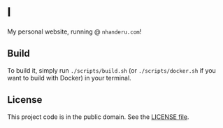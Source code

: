 # I

My personal website, running @ `nhanderu.com`!

## Build

To build it, simply run `./scripts/build.sh` (or `./scripts/docker.sh` if you want to build with Docker) in your terminal.

## License

This project code is in the public domain. See the [LICENSE file][1].

[1]: https://github.com/Nhanderu/i/blob/master/LICENSE
